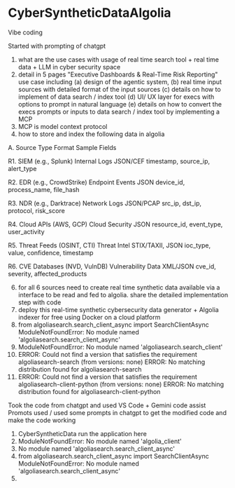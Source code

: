 # CyberSyntheticDataAlgolia

Vibe coding 

Started with prompting of chatgpt
1. what are the use cases with usage of real time search tool + real time data + LLM in cyber security space
2. detail in 5 pages "Executive Dashboards & Real-Time Risk Reporting" use case including (a) design of the agentic system, (b) real time input sources with detailed format of the input sources (c) details on how to implement of data search / index tool (d) UI/ UX layer for execs with options to prompt in natural language (e) details on how to convert the execs prompts or inputs to data search / index tool by implementing a MCP
3. MCP is model context protocol
4. how to store and index the following data in algolia

A. Source	Type	Format	Sample Fields

R1. SIEM (e.g., Splunk)	Internal Logs	JSON/CEF	timestamp, source_ip, alert_type

R2. EDR (e.g., CrowdStrike)	Endpoint Events	JSON	device_id, process_name, file_hash

R3. NDR (e.g., Darktrace)	Network Logs	JSON/PCAP	src_ip, dst_ip, protocol, risk_score

R4. Cloud APIs (AWS, GCP)	Cloud Security	JSON	resource_id, event_type, user_activity

R5. Threat Feeds (OSINT, CTI)	Threat Intel	STIX/TAXII, JSON	ioc_type, value, confidence, timestamp

R6. CVE Databases (NVD, VulnDB)	Vulnerability Data	XML/JSON	cve_id, severity, affected_products

6. for all 6 sources need to create real time synthetic data available via a  interface to be read and fed to algolia. share the detailed implementation step with code
7. deploy this real-time synthetic cybersecurity data generator + Algolia indexer for free using Docker on a cloud platform
8. from algoliasearch.search_client_async import SearchClientAsync ModuleNotFoundError: No module named 'algoliasearch.search_client_async'
9. ModuleNotFoundError: No module named 'algoliasearch.search_client'
10. ERROR: Could not find a version that satisfies the requirement algoliasearch-search (from versions: none) ERROR: No matching distribution found for algoliasearch-search
11. ERROR: Could not find a version that satisfies the requirement algoliasearch-client-python (from versions: none) ERROR: No matching distribution found for algoliasearch-client-python

Took the code from chatgpt and used VS Code + Gemini code assist
Promots used / used some prompts in chatgpt to get the modified code and make the code working
1. CyberSyntheticData run the application here
2. ModuleNotFoundError: No module named 'algolia_client'
3. No module named 'algoliasearch.search_client_async'
4. from algoliasearch.search_client_async import SearchClientAsync ModuleNotFoundError: No module named 'algoliasearch.search_client_async'
5. 

